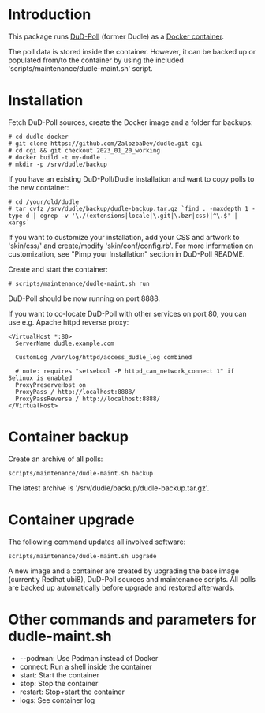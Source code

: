 Introduction
============

This package runs [DuD-Poll](https://dud-poll.inf.tu-dresden.de/) (former Dudle) as a [Docker container](https://www.docker.com/).

The poll data is stored inside the container. However, it can be backed up or populated from/to the container by using the included 'scripts/maintenance/dudle-maint.sh' script.

Installation
============

Fetch DuD-Poll sources, create the Docker image and a folder for backups:

    # cd dudle-docker
    # git clone https://github.com/ZalozbaDev/dudle.git cgi
    # cd cgi && git checkout 2023_01_20_working
    # docker build -t my-dudle .
    # mkdir -p /srv/dudle/backup

If you have an existing DuD-Poll/Dudle installation and want to copy polls to the new container:

    # cd /your/old/dudle
    # tar cvfz /srv/dudle/backup/dudle-backup.tar.gz `find . -maxdepth 1 -type d | egrep -v '\./(extensions|locale|\.git|\.bzr|css)|^\.$' | xargs`

If you want to customize your installation, add your CSS and artwork to 'skin/css/' and create/modify 'skin/conf/config.rb'. For more information on customization, see "Pimp your Installation" section in DuD-Poll README.

Create and start the container:

    # scripts/maintenance/dudle-maint.sh run

DuD-Poll should be now running on port 8888.

If you want to co-locate DuD-Poll with other services on port 80, you can use e.g. Apache httpd reverse proxy:

    <VirtualHost *:80>
      ServerName dudle.example.com

      CustomLog /var/log/httpd/access_dudle_log combined

      # note: requires "setsebool -P httpd_can_network_connect 1" if Selinux is enabled
      ProxyPreserveHost on
      ProxyPass / http://localhost:8888/
      ProxyPassReverse / http://localhost:8888/
    </VirtualHost>

Container backup
================

Create an archive of all polls:

    scripts/maintenance/dudle-maint.sh backup

The latest archive is '/srv/dudle/backup/dudle-backup.tar.gz'.

Container upgrade
=================

The following command updates all involved software:

    scripts/maintenance/dudle-maint.sh upgrade

A new image and a container are created by upgrading the base image (currently Redhat ubi8), DuD-Poll sources and maintenance scripts. All polls are backed up automatically before upgrade and restored afterwards.

Other commands and parameters for dudle-maint.sh
================================================

* --podman: Use Podman instead of Docker
* connect: Run a shell inside the container
* start: Start the container
* stop: Stop the container
* restart: Stop+start the container
* logs: See container log

